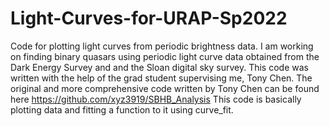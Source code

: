 # Light-Curves-for-URAP-Sp2022
Code for plotting light curves from periodic brightness data.
I am working on finding binary quasars using periodic light curve data obtained from the Dark Energy Survey and and the Sloan digital sky survey.
This code was written with the help of the grad student supervising me, Tony Chen. 
The original and more comprehensive code written by Tony Chen can be found here https://github.com/xyz3919/SBHB_Analysis
This code is basically plotting data and fitting a function to it using curve_fit.

